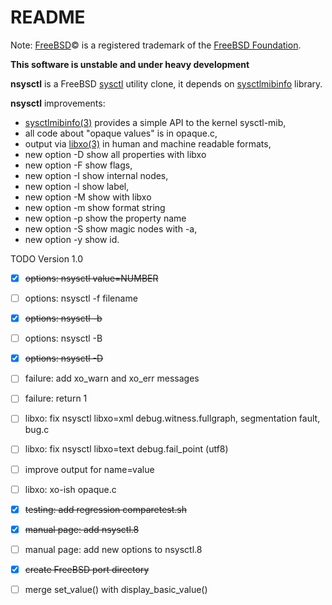 README
======

Note: [FreeBSD](http://www.freebsd.org)&copy; is a registered trademark of the [FreeBSD Foundation](https://www.freebsdfoundation.org).  

**This software is unstable and under heavy development**  

**nsysctl** is a FreeBSD [sysctl](https://www.freebsd.org/cgi/man.cgi?query=sysctl&sektion=8&manpath=FreeBSD+13-current) 
utility clone, it depends on [sysctlmibinfo](http://gitlab.com/alfix/sysctlmibinfo) library.   

**nsysctl** improvements: 

 * [sysctlmibinfo(3)](http://gitlab.com/alfix/sysctlmibinfo) provides a simple API to the kernel sysctl-mib, 
 * all code about "opaque values" is in opaque.c, 
 * output via [libxo(3)](https://wiki.freebsd.org/LibXo) in human and machine readable formats,
 * new option -D show all properties with libxo
 * new option -F show flags,
 * new option -I show internal nodes,
 * new option -l show label,
 * new option -M show <MIB> with libxo
 * new option -m show format string
 * new option -p show the property name
 * new option -S show magic nodes with -a,
 * new option -y show id.


TODO Version 1.0

 * [X] ~~options: nsysctl value=NUMBER~~
 * [ ] options: nsysctl -f filename
 * [X] ~~options: nsysctl -b~~
 * [ ] options: nsysctl -B
 * [X] ~~options: nsysctl -D~~
 * [ ] failure: add xo\_warn and xo\_err messages
 * [ ] failure: return 1
 * [ ] libxo: fix nsysctl libxo=xml debug.witness.fullgraph, segmentation fault, bug.c
 * [ ] libxo: fix nsysctl libxo=text debug.fail\_point  (utf8)
 * [ ] improve output for name=value
 * [ ] libxo: xo-ish opaque.c
 * [X] ~~testing: add regression comparetest.sh~~
 * [X] ~~manual page: add nsysctl.8~~
 * [ ] manual page: add new options to nsysctl.8
 * [X] ~~create FreeBSD port directory~~
 * [ ] merge set\_value() with display\_basic\_value()




